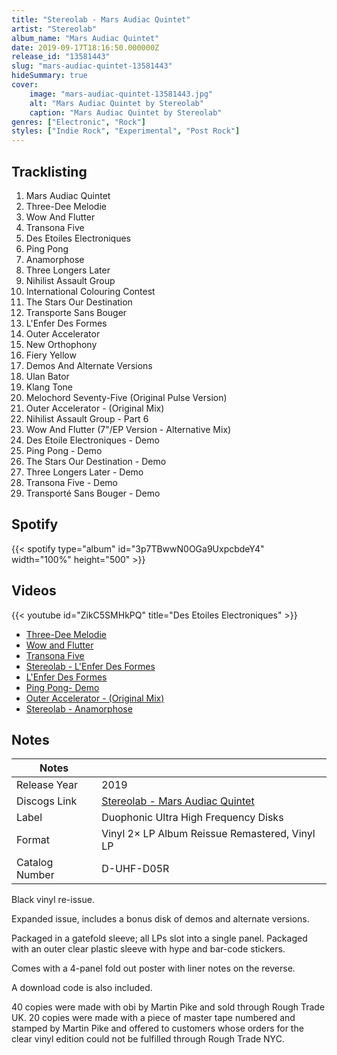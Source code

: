 ```yaml
---
title: "Stereolab - Mars Audiac Quintet"
artist: "Stereolab"
album_name: "Mars Audiac Quintet"
date: 2019-09-17T18:16:50.000000Z
release_id: "13581443"
slug: "mars-audiac-quintet-13581443"
hideSummary: true
cover:
    image: "mars-audiac-quintet-13581443.jpg"
    alt: "Mars Audiac Quintet by Stereolab"
    caption: "Mars Audiac Quintet by Stereolab"
genres: ["Electronic", "Rock"]
styles: ["Indie Rock", "Experimental", "Post Rock"]
---
```


## Tracklisting
1. Mars Audiac Quintet 
2. Three-Dee Melodie
3. Wow And Flutter
4. Transona Five
5. Des Etoiles Electroniques
6. Ping Pong
7. Anamorphose
8. Three Longers Later
9. Nihilist Assault Group
10. International Colouring Contest
11. The Stars Our Destination
12. Transporte Sans Bouger
13. L'Enfer Des Formes
14. Outer Accelerator
15. New Orthophony
16. Fiery Yellow
17. Demos And Alternate Versions
18. Ulan Bator
19. Klang Tone
20. Melochord Seventy-Five (Original Pulse Version)
21. Outer Accelerator - (Original Mix)
22. Nihilist Assault Group - Part 6
23. Wow And Flutter (7"/EP Version - Alternative Mix)
24. Des Etoile Electroniques - Demo
25. Ping Pong - Demo
26. The Stars Our Destination - Demo
27. Three Longers Later - Demo
28. Transona Five - Demo
29. Transporté Sans Bouger - Demo


## Spotify
{{< spotify type="album" id="3p7TBwwN0OGa9UxpcbdeY4" width="100%" height="500" >}}



## Videos
{{< youtube id="ZikC5SMHkPQ" title="Des Etoiles Electroniques" >}}
- [Three-Dee Melodie](https://www.youtube.com/watch?v=Hm1wLkRJ30U)
- [Wow and Flutter](https://www.youtube.com/watch?v=vyxr9D-r3-o)
- [Transona Five](https://www.youtube.com/watch?v=Dlx3eGq3u_E)
- [Stereolab - L'Enfer Des Formes](https://www.youtube.com/watch?v=Blsw1powe6M)
- [L'Enfer Des Formes](https://www.youtube.com/watch?v=A7UD_Fk-VvY)
- [Ping Pong- Demo](https://www.youtube.com/watch?v=YeCD8Gs8LA0)
- [Outer Accelerator - (Original Mix)](https://www.youtube.com/watch?v=MKz7tZDfb4I)
- [Stereolab - Anamorphose](https://www.youtube.com/watch?v=ksR2AnpgPo0)

## Notes
| Notes          |             |
| ---------------| ----------- |
| Release Year   | 2019 |
| Discogs Link   | [Stereolab - Mars Audiac Quintet](https://www.discogs.com/release/13581443-Stereolab-Mars-Audiac-Quintet) |
| Label          | Duophonic Ultra High Frequency Disks |
| Format         | Vinyl 2× LP Album Reissue Remastered, Vinyl LP |
| Catalog Number | D-UHF-D05R |

Black vinyl re-issue.

Expanded issue, includes a bonus disk of demos and alternate versions.

Packaged in a gatefold sleeve; all LPs slot into a single panel. Packaged with an outer clear plastic sleeve with hype and bar-code stickers.

Comes with a 4-panel fold out poster with liner notes on the reverse.

A download code is also included.


40 copies were made with obi by Martin Pike and sold through Rough Trade UK.
20 copies were made with a piece of master tape numbered and stamped by Martin Pike and offered to customers whose orders for the clear vinyl edition could not be fulfilled through Rough Trade NYC.

